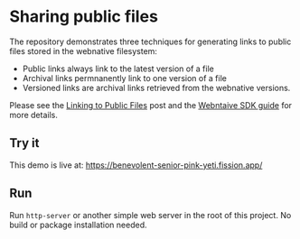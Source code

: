 # Sharing public files

The repository demonstrates three techniques for generating links to public files stored in the webnative filesystem:

- Public links always link to the latest version of a file
- Archival links permnanently link to one version of a file
- Versioned links are archival links retrieved from the webnative versions.

Please see the [Linking to Public Files](https://talk.fission.codes/t/linking-to-public-files/1716) post and the [Webntaive SDK guide](https://guide.fission.codes/developers/webnative) for more details.

## Try it

This demo is live at: https://benevolent-senior-pink-yeti.fission.app/

## Run

Run `http-server` or another simple web server in the root of this project. No build or package installation needed.
